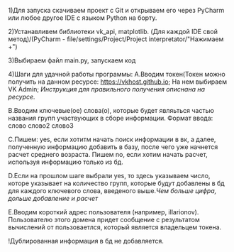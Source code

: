 1)Для запуска скачиваем проект с Git и открываем его через PyCharm или любое другое IDE с языком Python на борту.

2)Устанавливем библиотеки vk_api, matplotlib. (Для каждой IDE свой метод)/(PyCharm - file/settings/Project/Project interpretator/"Нажимаем +")

3)Выбираем файл main.py, запускаем код

4)Шаги для удачной работы программы:
  А.Вводим токен(Токен можно получить на данном ресурсе: https://vkhost.github.io; На нем выбираем VK Admin; *Инструкция для правильного получения описнана на ресурсе.*
  
  B.Вводим ключевые(ое) слова(о), которые будет являьться частью названия групп участвующих в сборе информации. Формат ввода: слово слово2 слово3
  
  С.Пишем: yes, если хотитм начать поиск информации в вк, а далее, полученную информацию добавить в базу, после чего уже начнется расчет среднего возраста. Пишем no, если хотим начать расчет, используя информацию только из бд.
  
  D.Если на прошлом шаге выбрали yes, то здесь указываем число, которе указывает на количество групп, которые будут добавлены в бд для каждого ключевого слова, введеного выше.*Чем больше цифра, дольше добавление и расчет*
  
  E.Вводим короткий адрес пользователя (например, illarionov). Пользователю этого домена придет сообщение с результатом вычислений от пользоваетлся, который является владельцем токена.
  
  
!Дублированная информация в бд не добавляется.
